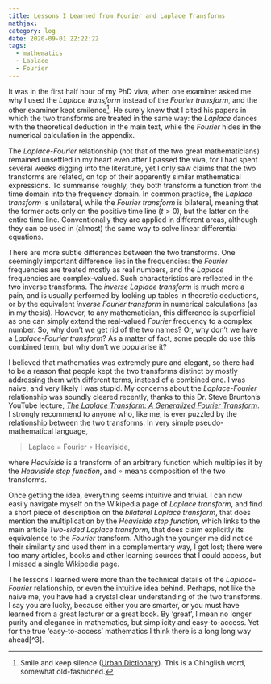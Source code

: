 ```yaml
---
title: Lessons I Learned from Fourier and Laplace Transforms
mathjax:
category: log
date: 2020-09-01 22:22:22
tags:
  - mathematics
  - Laplace
  - Fourier
---
```


It was in the first half hour of my PhD viva, when one examiner asked me why I used the _Laplace transform_ instead of the _Fourier transform_, and the other examiner kept smilence[^1]. He surely knew that I cited his papers in which the two transforms are treated in the same way: the _Laplace_ dances with the theoretical deduction in the main text, while the _Fourier_ hides in the numerical calculation in the appendix.<!-- more -->

The _Laplace-Fourier_ relationship (not that of the two great mathematicians) remained unsettled in my heart even after I passed the viva, for I had spent several weeks digging into the literature, yet I only saw claims that the two transforms are related, on top of their apparently similar mathematical expressions. To summarise roughly, they both transform a function from the time domain into the frequency domain. In common practice, the _Laplace transform_ is unilateral, while the _Fourier transform_ is bilateral, meaning that the former acts only on the positive time line ($t>0$), but the latter on the entire time line. Conventionally they are applied in different areas, although they can be used in (almost) the same way to solve linear differential equations.

There are more subtle differences between the two transforms. One seemingly important difference lies in the frequencies: the _Fourier_ frequencies are treated mostly as real numbers, and the _Laplace_ frequencies are complex-valued. Such characteristics are reflected in the two inverse transforms. The _inverse Laplace transform_ is much more a pain, and is usually performed by looking up tables in theoretic deductions, or by the equivalent _inverse Fourier transform_ in numerical calculations (as in my thesis). However, to any mathematician, this difference is superficial as one can simply extend the real-valued _Fourier_ frequency to a complex number. So, why don’t we get rid of the two names? Or, why don’t we have a _Laplace-Fourier transform_? As a matter of fact, some people do use this combined term, but why don’t we popularise it?

I believed that mathematics was extremely pure and elegant, so there had to be a reason that people kept the two transforms distinct by mostly addressing them with different terms, instead of a combined one. I was naive, and very likely I was stupid. My concerns about the _Laplace-Fourier_ relationship was soundly cleared recently, thanks to this Dr. Steve Brunton’s YouTube lecture, [_The Laplace Transform: A Generalized Fourier Transform_](https://www.youtube.com/watch?v=7UvtU75NXTg&list=PLMrJAkhIeNNT_Xh3Oy0Y4LTj0Oxo8GqsC&index=38&t=0s). I strongly recommend to anyone who, like me, is ever puzzled by the relationship between the two transforms. In very simple pseudo-mathematical language,

> Laplace = Fourier ∘ Heaviside,

where _Heaviside_ is a transform of an arbitrary function which multiplies it by the _Heaviside step function_, and ∘ means composition of the two transforms.

Once getting the idea, everything seems intuitive and trivial. I can now easily navigate myself on the Wikipedia page of _Laplace transform_, and find a short piece of description on the _bilateral Laplace transform_, that does mention the multiplication by the _Heaviside step function_, which links to the main article _Two-sided Laplace transform_, that does claim explicitly its equivalence to the _Fourier_ transform. Although the younger me did notice their similarity and used them in a complementary way, I got lost; there were too many articles, books and other learning sources that I could access, but I missed a single Wikipedia page.

The lessons I learned were more than the technical details of the _Laplace-Fourier_ relationship, or even the intuitive idea behind. Perhaps, not like the naive me, you have had a crystal clear understanding of the two transforms. I say you are lucky, because either you are smarter, or you must have learned from a great lecturer or a great book. By ‘great’, I mean no longer purity and elegance in mathematics, but simplicity and easy-to-access. Yet for the true ‘easy-to-access’ mathematics I think there is a long long way ahead[^3].

[^1]: Smile and keep silence ([Urban Dictionary](https://www.urbandictionary.com/define.php?term=smilence)). This is a Chinglish word, somewhat old-fashioned.  
[^2]: I’m saying the last sentence in the particular tune of a neuroscientist.